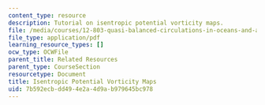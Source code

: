 ```yaml
---
content_type: resource
description: Tutorial on isentropic potential vorticity maps.
file: /media/courses/12-803-quasi-balanced-circulations-in-oceans-and-atmospheres-fall-2009/7b592ecbdd494e2a4d9ab979645bc978_MIT12_803F09_PV_maps.pdf
file_type: application/pdf
learning_resource_types: []
ocw_type: OCWFile
parent_title: Related Resources
parent_type: CourseSection
resourcetype: Document
title: Isentropic Potential Vorticity Maps
uid: 7b592ecb-dd49-4e2a-4d9a-b979645bc978
---
```

